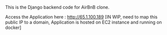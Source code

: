 This is the Django backend code for AirBnB clone.

Access the Application here : http://65.1.100.189 [IN WIP, need to map this public IP to a domain, Application is hosted on EC2 instance and running on docker]

